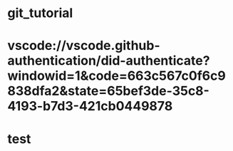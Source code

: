 # git_tutorial
# vscode://vscode.github-authentication/did-authenticate?windowid=1&code=663c567c0f6c9838dfa2&state=65bef3de-35c8-4193-b7d3-421cb0449878
# test